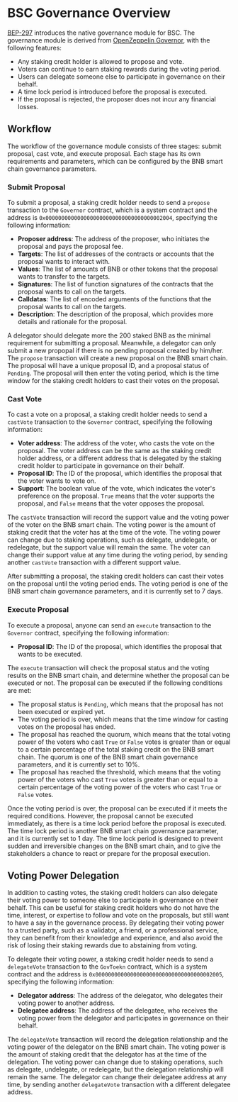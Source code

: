 # BSC Governance Overview

[BEP-297](https://github.com/bnb-chain/BEPs/pull/297) introduces the native governance module for BSC.
The governance module is derived from [OpenZeppelin Governor](https://docs.openzeppelin.com/contracts/4.x/governance), with the following features:

- Any staking credit holder is allowed to propose and vote.
- Voters can continue to earn staking rewards during the voting period.
- Users can delegate someone else to participate in governance on their behalf.
- A time lock period is introduced before the proposal is executed.
- If the proposal is rejected, the proposer does not incur any financial losses.

## Workflow

The workflow of the governance module consists of three stages: submit proposal, cast vote, and execute proposal. Each
stage has its own requirements and parameters, which can be configured by the BNB smart chain governance parameters.

### Submit Proposal

To submit a proposal, a staking credit holder needs to send a `propose` transaction to the `Governor` contract,
which is a system contract and the address is `0x0000000000000000000000000000000000002004`,
specifying the following information:

- **Proposer address**: The address of the proposer, who initiates the proposal and pays the proposal fee.
- **Targets**: The list of addresses of the contracts or accounts that the proposal wants to interact with.
- **Values**: The list of amounts of BNB or other tokens that the proposal wants to transfer to the targets.
- **Signatures**: The list of function signatures of the contracts that the proposal wants to call on the targets.
- **Calldatas**: The list of encoded arguments of the functions that the proposal wants to call on the targets.
- **Description**: The description of the proposal, which provides more details and rationale for the proposal.

A delegator should delegate more the 200 staked BNB as the minimal requirement for submitting a proposal.
Meanwhile, a delegator can only submit a new propopal if there is no pending proposal created by him/her.
The `propose` transaction will create a new proposal on the BNB smart chain. 
The proposal will have a unique proposal ID, and a proposal status of `Pending`. The proposal will then
enter the voting period, which is the time window for the staking credit holders to cast their votes on the proposal.

### Cast Vote

To cast a vote on a proposal, a staking credit holder needs to send a `castVote` transaction to the `Governor` contract,
specifying the following information:

- **Voter address**: The address of the voter, who casts the vote on the proposal. The voter address can be the
  same as the staking credit holder address, or a different address that is delegated by the staking credit holder to
  participate in governance on their behalf.
- **Proposal ID**: The ID of the proposal, which identifies the proposal that the voter wants to vote on.
- **Support**: The boolean value of the vote, which indicates the voter's preference on the proposal. `True` means that
  the voter supports the proposal, and `False` means that the voter opposes the proposal.

The `castVote` transaction will record the support value and the voting power of the voter on the BNB smart chain. The
voting power is the amount of staking credit that the voter has at the time of the vote. The voting power can change due
to staking operations, such as delegate, undelegate, or redelegate, but the support value will remain the same. The
voter can change their support value at any time during the voting period, by sending another `castVote` transaction
with a different support value.

After submitting a proposal, the staking credit holders can cast their votes on the proposal until the voting period
ends. The voting period is one of the BNB smart chain governance parameters, and it is currently set to 7 days.

### Execute Proposal

To execute a proposal, anyone can send an `execute` transaction to the `Governor` contract, specifying the following
information:

- **Proposal ID**: The ID of the proposal, which identifies the proposal that wants to be executed.

The `execute` transaction will check the proposal status and the voting results on the BNB smart chain, and determine
whether the proposal can be executed or not. The proposal can be executed if the following conditions are met:

- The proposal status is `Pending`, which means that the proposal has not been executed or expired yet.
- The voting period is over, which means that the time window for casting votes on the proposal has ended.
- The proposal has reached the quorum, which means that the total voting power of the voters who cast `True` or `False`
  votes is greater than or equal to a certain percentage of the total staking credit on the BNB smart chain. The quorum
  is one of the BNB smart chain governance parameters, and it is currently set to 10%.
- The proposal has reached the threshold, which means that the voting power of the voters who cast `True` votes is
  greater than or equal to a certain percentage of the voting power of the voters who cast `True` or `False` votes.

Once the voting period is over, the proposal can be executed if it meets the required conditions. However, the proposal
cannot be executed immediately, as there is a time lock period before the proposal is executed. The time lock period is
another BNB smart chain governance parameter, and it is currently set to 1 day. The time lock period is designed to
prevent sudden and irreversible changes on the BNB smart chain, and to give the stakeholders a chance to react or
prepare for the proposal execution.

## Voting Power Delegation

In addition to casting votes, the staking credit holders can also delegate their voting power to someone else to
participate in governance on their behalf. This can be useful for staking credit holders who do not have the time,
interest, or expertise to follow and vote on the proposals, but still want to have a say in the governance process. By
delegating their voting power to a trusted party, such as a validator, a friend, or a professional service, they can
benefit from their knowledge and experience, and also avoid the risk of losing their staking rewards due to abstaining
from voting.

To delegate their voting power, a staking credit holder needs to send a `delegateVote` transaction to the `GovToekn` 
contract, which is a system contract and the address is `0x0000000000000000000000000000000000002005`, 
specifying the following information:

- **Delegator address**: The address of the delegator, who delegates their voting power to another address.
- **Delegatee address**: The address of the delegatee, who receives the voting power from the delegator and
  participates in governance on their behalf.

The `delegateVote` transaction will record the delegation relationship and the voting power of the delegator on
the BNB smart chain. The voting power is the amount of staking credit that the delegator has at the time of the
delegation. The voting power can change due to staking operations, such as delegate, undelegate, or redelegate, but the
delegation relationship will remain the same. The delegator can change their delegatee address at any time, by sending
another `delegateVote` transaction with a different delegatee address.